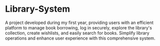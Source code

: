 # Library-System
A project developed during my first year, providing users with an efficient platform to manage book borrowing, log in securely, explore the library's collection, create wishlists, and easily search for books. Simplify library operations and enhance user experience with this comprehensive system.
